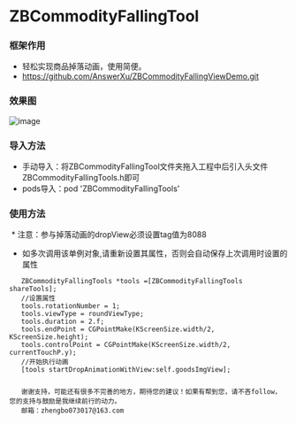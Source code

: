 
# ZBCommodityFallingTool

### 框架作用
 * 轻松实现商品掉落动画，使用简便。
 * https://github.com/AnswerXu/ZBCommodityFallingViewDemo.git
 
### 效果图
 ![image](https://github.com/AnswerXu/ZBCommodityFallingViewDemo/blob/master/ReadImage/fallingView.gif)
 
### 导入方法
 * 手动导入：将ZBCommodityFallingTool文件夹拖入工程中后引入头文件ZBCommodityFallingTools.h即可
 * pods导入：pod 'ZBCommodityFallingTools'
 
### 使用方法
  * 注意：参与掉落动画的dropView必须设置tag值为8088
  * 如多次调用该单例对象,请重新设置其属性，否则会自动保存上次调用时设置的属性
```Objc 
   ZBCommodityFallingTools *tools =[ZBCommodityFallingTools shareTools];
   //设置属性
   tools.rotationNumber = 1;
   tools.viewType = roundViewType;
   tools.duration = 2.f;
   tools.endPoint = CGPointMake(KScreenSize.width/2, KScreenSize.height);
   tools.controlPoint = CGPointMake(KScreenSize.width/2, currentTouchP.y);
   //开始执行动画
   [tools startDropAnimationWithView:self.goodsImgView];
```

### 

	   谢谢支持，可能还有很多不完善的地方，期待您的建议！如果有帮到您，请不吝follow，您的支持与鼓励是我继续前行的动力。
	   邮箱：zhengbo073017@163.com
